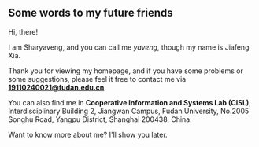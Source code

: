 ## Some words to my future friends

Hi, there!

I am Sharyaveng, and you can call me *yaveng*, though my name is Jiafeng Xia. 

Thank you for viewing my homepage, and if you have some problems or some suggestions, please feel it free to contact me via **19110240021@fudan.edu.cn**. 

You can also find me in **Cooperative Information and Systems Lab (CISL)**, Interdisciplinary Building 2, Jiangwan Campus, Fudan University, No.2005 Songhu Road, Yangpu District, Shanghai 200438, China.

Want to know more about me? I'll show you later.
